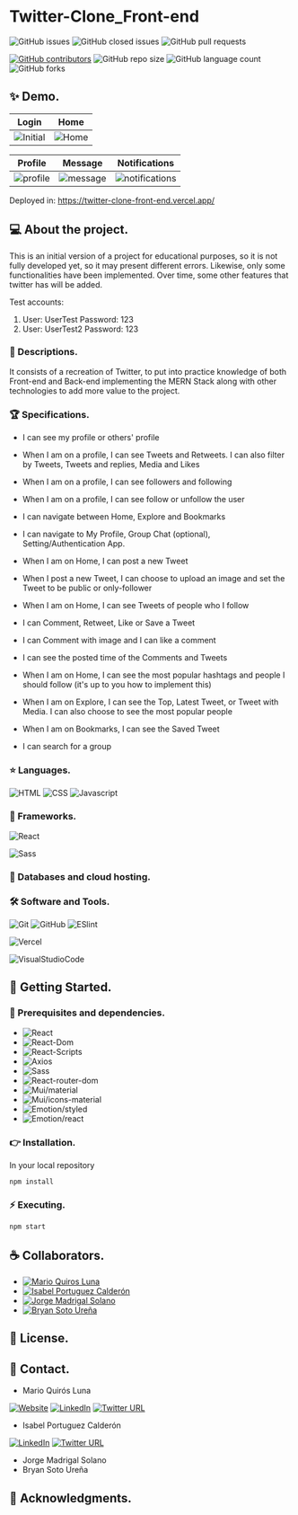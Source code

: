 # Twitter-Clone_Front-end

![GitHub issues](https://img.shields.io/github/issues/MarioQuirosLuna/Twitter-Clone_Front-end)
![GitHub closed issues](https://img.shields.io/github/issues-closed/MarioQuirosLuna/Twitter-Clone_Front-end)
![GitHub pull requests](https://img.shields.io/github/issues-pr/MarioQuirosLuna/Twitter-Clone_Front-end)

[![GitHub contributors](https://img.shields.io/github/contributors/MarioQuirosLuna/Twitter-Clone_Front-end.svg?color=blue)](https://github.com/MarioQuirosLuna/Twitter-Clone_Front-end/network)
![GitHub repo size](https://img.shields.io/github/repo-size/MarioQuirosLuna/Twitter-Clone_Front-end)
![GitHub language count](https://img.shields.io/github/languages/count/MarioQuirosLuna/Twitter-Clone_Front-end)
![GitHub forks](https://img.shields.io/github/forks/MarioQuirosLuna/Twitter-Clone_Front-end)

## ✨ Demo.

|Login|Home|
|--|--|
|![Initial](https://user-images.githubusercontent.com/37676736/162999341-fefea7ec-35bf-4449-b84d-f63009d893c0.PNG)|![Home](https://user-images.githubusercontent.com/37676736/162999559-44e843f0-5b2f-4518-9663-0c4e33cdb948.PNG)|

|Profile|Message|Notifications|
|--|--|--|
|![profile](https://user-images.githubusercontent.com/37676736/162999983-e15eb629-432f-41ef-895c-afd7ebc07b0a.PNG)|![message](https://user-images.githubusercontent.com/37676736/162999690-f5e7c4a3-cefd-4ed5-a7dd-90afdaa284f3.PNG)|![notifications](https://user-images.githubusercontent.com/37676736/163000092-12fd7a11-7314-43b5-b176-62db7942c39a.PNG)|

Deployed in: https://twitter-clone-front-end.vercel.app/ 

## 💻 About the project.

   This is an initial version of a project for educational purposes, so it is not fully developed yet, so it may present different errors. Likewise, only some functionalities have been implemented. Over time, some other features that twitter has will be added.

Test accounts:
   1. User: UserTest    Password: 123
   2. User: UserTest2   Password: 123

   ### 📜 Descriptions.
   
   It consists of a recreation of Twitter, to put into practice knowledge of both Front-end and Back-end implementing the MERN Stack along with other technologies to add more value to the project.
   
   ### 🏆 Specifications.
   
   * I can see my profile or others' profile

   * When I am on a profile, I can see Tweets and Retweets. I can also filter by Tweets, Tweets and replies, Media and Likes

   * When I am on a profile, I can see followers and following

   * When I am on a profile, I can see follow or unfollow the user

   * I can navigate between Home, Explore and Bookmarks

   * I can navigate to My Profile, Group Chat (optional), Setting/Authentication App.

   * When I am on Home, I can post a new Tweet

   * When I post a new Tweet, I can choose to upload an image and set the Tweet to be public or only-follower

   * When I am on Home, I can see Tweets of people who I follow

   * I can Comment, Retweet, Like or Save a Tweet

   * I can Comment with image and I can like a comment

   * I can see the posted time of the Comments and Tweets

   * When I am on Home, I can see the most popular hashtags and people I should follow (it's up to you how to implement this)

   * When I am on Explore, I can see the Top, Latest Tweet, or Tweet with Media. I can also choose to see the most popular people

   * When I am on Bookmarks, I can see the Saved Tweet

   * I can search for a group

   ### ⭐ Languages.
   
  ![HTML](https://custom-icon-badges.herokuapp.com/badge/-HTML-%23E34F26?style=flat&logo=html5&logoColor=white&labelColor=111)
  ![CSS](https://custom-icon-badges.herokuapp.com/badge/-CSS-%231572b6?style=flat&logo=css3&logoColor=white&labelColor=111)
  ![Javascript](https://custom-icon-badges.herokuapp.com/badge/-JavaScript-%23F7DF1E?style=flat&logo=javascript&logoColor=white&labelColor=111)

   ### 🎨 Frameworks.
   
  ![React](https://custom-icon-badges.herokuapp.com/badge/-React-%2361DAFB?style=flat&logo=react&logoColor=white&labelColor=111)
  
  ![Sass](https://custom-icon-badges.herokuapp.com/badge/-Sass-%23CC6699?style=flat&logo=sass&logoColor=white&labelColor=111)
   
   ### 💾 Databases and cloud hosting.
  
   ### 🛠️ Software and Tools.
   
  ![Git](https://custom-icon-badges.herokuapp.com/badge/-Git-%23F05032?style=flat&logo=git&logoColor=white&labelColor=111)
  ![GitHub](https://custom-icon-badges.herokuapp.com/badge/-GitHub-%23181717?style=flat&logo=github&logoColor=white&labelColor=111)
  ![ESlint](https://custom-icon-badges.herokuapp.com/badge/-ESlint-%234B32C3?style=flat&logo=ESlint&logoColor=white&labelColor=111)

  ![Vercel](https://custom-icon-badges.herokuapp.com/badge/-Vercel-%23000000?style=flat&logo=Vercel&logoColor=white&labelColor=111)

  ![VisualStudioCode](https://custom-icon-badges.herokuapp.com/badge/-VisualStudioCode-%23007ACC?style=flat&logo=VisualStudioCode&logoColor=white&labelColor=111)

## 🚀 Getting Started.

   ### 📌 Prerequisites and dependencies.
   
   * ![React](https://img.shields.io/badge/react-v.17.0.2-111)
   * ![React-Dom](https://img.shields.io/badge/react_dom-v.17.0.2-111)
   * ![React-Scripts](https://img.shields.io/badge/react_scripts-v.5.0.0-111)
   * ![Axios](https://img.shields.io/badge/axios-v.0.25.0-111)
   * ![Sass](https://img.shields.io/badge/sass-v.1.47.0-111)
   * ![React-router-dom](https://img.shields.io/badge/react_router_dom-v.6.2.1-111)
   * ![Mui/material](https://img.shields.io/badge/mui_material-v.5.2.8-111)
   * ![Mui/icons-material](https://img.shields.io/badge/mui_icons_material-v.5.2.5-111)
   * ![Emotion/styled](https://img.shields.io/badge/emotion/styled-v.11.6.0-111)
   * ![Emotion/react](https://img.shields.io/badge/emotion/react-v.11.7.1-111)

   ### 👉 Installation.
   
   In your local repository
   ```
   npm install
   ```

   ### ⚡ Executing.
   
   ```
   npm start
   ```

## ☕ Collaborators.
  * [![Mario Quiros Luna](https://custom-icon-badges.herokuapp.com/badge/-Mario%20Quirós%20Luna-%23181717?style=flat&logo=github&logoColor=white&labelColor=111)](https://github.com/MarioQuirosLuna)
  * [![Isabel Portuguez Calderón](https://custom-icon-badges.herokuapp.com/badge/-Isabel%20Portuguez%20Calderón-%23181717?style=flat&logo=github&logoColor=white&labelColor=111)](https://github.com/IsaPortuguez)
  * [![Jorge Madrigal Solano](https://custom-icon-badges.herokuapp.com/badge/-Jorge%20Madrigal%20Solano-%23181717?style=flat&logo=github&logoColor=white&labelColor=111)](https://github.com/Jorge81L)
  * [![Bryan Soto Ureña](https://custom-icon-badges.herokuapp.com/badge/-Bryan%20Soto%20Ureña-%23181717?style=flat&logo=github&logoColor=white&labelColor=111)](https://github.com/buraiang99)

## 📝 License.

## 💬 Contact.

* Mario Quirós Luna

[![Website](https://img.shields.io/website?label=Portfolio&up_color=%231E0A46&up_message=Mario%20Quiros%20Luna%20Dev&url=https%3A%2F%2Fmarioql-dev.vercel.app%2F)](https://marioql-dev.vercel.app/)
[![LinkedIn](https://custom-icon-badges.herokuapp.com/badge/-LinkedIn%20Mario%20Quirós%20Luna-%230A66C2?style=flat&logo=LinkedIn&logoColor=white&labelColor=111)](https://www.linkedin.com/in/mario-quir%C3%B3s-luna-dev-b99050206/)
[![Twitter URL](https://img.shields.io/twitter/url?label=Twitter%20%40MarioQuirosL&style=social&url=https%3A%2F%2Ftwitter.com%2FMarioQuirosL)](https://twitter.com/MarioQuirosL)

* Isabel Portuguez Calderón

[![LinkedIn](https://custom-icon-badges.herokuapp.com/badge/-LinkedIn%20Isabel%20Portuguez%20Calderón-%230A66C2?style=flat&logo=LinkedIn&logoColor=white&labelColor=111)](https://www.linkedin.com/in/isabel-portuguez-calderón-142b4b229)
[![Twitter URL](https://img.shields.io/twitter/url?label=Twitter%20%40IsaPortuguezC&style=social&url=https%3A%2F%2Ftwitter.com%2FIsaPortuguezC)](https://twitter.com/IsaPortuguezC)

* Jorge Madrigal Solano
* Bryan Soto Ureña


## 💜 Acknowledgments.
